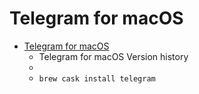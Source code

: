 # Telegram for macOS
- [Telegram for macOS](https://macos.telegram.org/)
  -  Telegram for macOS Version history
  - 
  - `brew cask install telegram`
